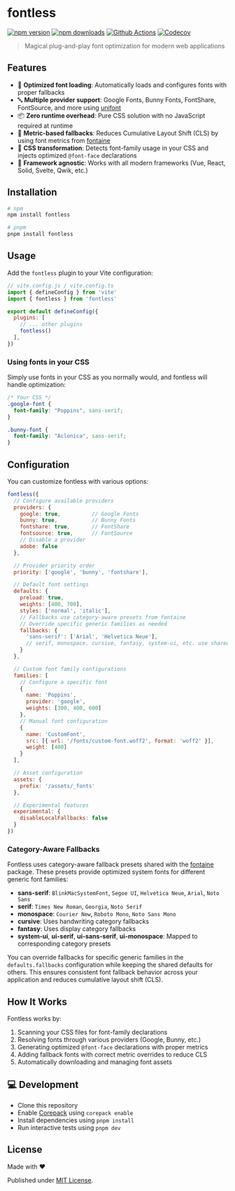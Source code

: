 # fontless

[![npm version][npm-version-src]][npm-version-href]
[![npm downloads][npm-downloads-src]][npm-downloads-href]
[![Github Actions][github-actions-src]][github-actions-href]
[![Codecov][codecov-src]][codecov-href]

> Magical plug-and-play font optimization for modern web applications

## Features

- 🚀 **Optimized font loading**: Automatically loads and configures fonts with proper fallbacks
- 🔤 **Multiple provider support**: Google Fonts, Bunny Fonts, FontShare, FontSource, and more using [unifont](https://github.com/unjs/unifont)
- 📦 **Zero runtime overhead**: Pure CSS solution with no JavaScript required at runtime
- 📏 **Metric-based fallbacks**: Reduces Cumulative Layout Shift (CLS) by using font metrics from [fontaine](https://github.com/unjs/fontaine)
- 🔄 **CSS transformation**: Detects font-family usage in your CSS and injects optimized `@font-face` declarations
- 🎯 **Framework agnostic**: Works with all modern frameworks (Vue, React, Solid, Svelte, Qwik, etc.)

## Installation

```sh
# npm
npm install fontless

# pnpm
pnpm install fontless
```

## Usage

Add the `fontless` plugin to your Vite configuration:

```js
// vite.config.js / vite.config.ts
import { defineConfig } from 'vite'
import { fontless } from 'fontless'

export default defineConfig({
  plugins: [
    // ... other plugins
    fontless()
  ],
})
```

### Using fonts in your CSS

Simply use fonts in your CSS as you normally would, and fontless will handle optimization:

```css
/* Your CSS */
.google-font {
  font-family: "Poppins", sans-serif;
}

.bunny-font {
  font-family: "Aclonica", sans-serif;
}
```

## Configuration

You can customize fontless with various options:

```js
fontless({
  // Configure available providers
  providers: {
    google: true,          // Google Fonts
    bunny: true,           // Bunny Fonts
    fontshare: true,       // FontShare
    fontsource: true,      // FontSource
    // Disable a provider
    adobe: false
  },

  // Provider priority order
  priority: ['google', 'bunny', 'fontshare'],

  // Default font settings
  defaults: {
    preload: true,
    weights: [400, 700],
    styles: ['normal', 'italic'],
    // Fallbacks use category-aware presets from fontaine
    // Override specific generic families as needed
    fallbacks: {
      'sans-serif': ['Arial', 'Helvetica Neue'],
      // serif, monospace, cursive, fantasy, system-ui, etc. use shared defaults
    }
  },

  // Custom font family configurations
  families: [
    // Configure a specific font
    {
      name: 'Poppins',
      provider: 'google',
      weights: [300, 400, 600]
    },
    // Manual font configuration
    {
      name: 'CustomFont',
      src: [{ url: '/fonts/custom-font.woff2', format: 'woff2' }],
      weight: [400]
    }
  ],

  // Asset configuration
  assets: {
    prefix: '/assets/_fonts'
  },

  // Experimental features
  experimental: {
    disableLocalFallbacks: false
  }
})
```

### Category-Aware Fallbacks

Fontless uses category-aware fallback presets shared with the [fontaine](https://github.com/unjs/fontaine) package. These presets provide optimized system fonts for different generic font families:

- **sans-serif**: `BlinkMacSystemFont`, `Segoe UI`, `Helvetica Neue`, `Arial`, `Noto Sans`
- **serif**: `Times New Roman`, `Georgia`, `Noto Serif`
- **monospace**: `Courier New`, `Roboto Mono`, `Noto Sans Mono`
- **cursive**: Uses handwriting category fallbacks
- **fantasy**: Uses display category fallbacks
- **system-ui**, **ui-serif**, **ui-sans-serif**, **ui-monospace**: Mapped to corresponding category presets

You can override fallbacks for specific generic families in the `defaults.fallbacks` configuration while keeping the shared defaults for others. This ensures consistent font fallback behavior across your application and reduces cumulative layout shift (CLS).

## How It Works

Fontless works by:

1. Scanning your CSS files for font-family declarations
2. Resolving fonts through various providers (Google, Bunny, etc.)
3. Generating optimized `@font-face` declarations with proper metrics
4. Adding fallback fonts with correct metric overrides to reduce CLS
5. Automatically downloading and managing font assets

## 💻 Development

- Clone this repository
- Enable [Corepack](https://github.com/nodejs/corepack) using `corepack enable`
- Install dependencies using `pnpm install`
- Run interactive tests using `pnpm dev`

## License

Made with ❤️

Published under [MIT License](./LICENCE).

<!-- Badges -->

[npm-version-src]: https://img.shields.io/npm/v/fontless?style=flat-square
[npm-version-href]: https://npmjs.com/package/fontless
[npm-downloads-src]: https://img.shields.io/npm/dm/fontless?style=flat-square
[npm-downloads-href]: https://npm.chart.dev/fontless
[github-actions-src]: https://img.shields.io/github/actions/workflow/status/unjs/fontaine/ci.yml?branch=main&style=flat-square
[github-actions-href]: https://github.com/unjs/fontaine/actions/workflows/ci.yml
[codecov-src]: https://img.shields.io/codecov/c/gh/unjs/fontaine/main?style=flat-square
[codecov-href]: https://codecov.io/gh/unjs/fontaine
